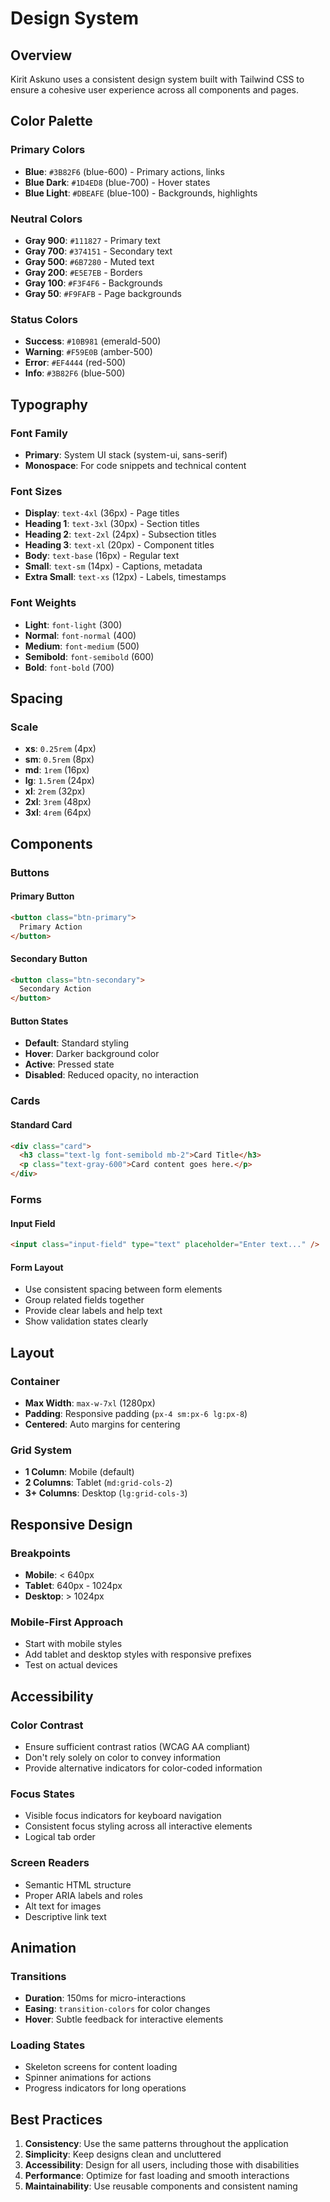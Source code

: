 # Design System

## Overview

Kirit Askuno uses a consistent design system built with Tailwind CSS to ensure a cohesive user experience across all components and pages.

## Color Palette

### Primary Colors
- **Blue**: `#3B82F6` (blue-600) - Primary actions, links
- **Blue Dark**: `#1D4ED8` (blue-700) - Hover states
- **Blue Light**: `#DBEAFE` (blue-100) - Backgrounds, highlights

### Neutral Colors
- **Gray 900**: `#111827` - Primary text
- **Gray 700**: `#374151` - Secondary text
- **Gray 500**: `#6B7280` - Muted text
- **Gray 200**: `#E5E7EB` - Borders
- **Gray 100**: `#F3F4F6` - Backgrounds
- **Gray 50**: `#F9FAFB` - Page backgrounds

### Status Colors
- **Success**: `#10B981` (emerald-500)
- **Warning**: `#F59E0B` (amber-500)
- **Error**: `#EF4444` (red-500)
- **Info**: `#3B82F6` (blue-500)

## Typography

### Font Family
- **Primary**: System UI stack (system-ui, sans-serif)
- **Monospace**: For code snippets and technical content

### Font Sizes
- **Display**: `text-4xl` (36px) - Page titles
- **Heading 1**: `text-3xl` (30px) - Section titles
- **Heading 2**: `text-2xl` (24px) - Subsection titles
- **Heading 3**: `text-xl` (20px) - Component titles
- **Body**: `text-base` (16px) - Regular text
- **Small**: `text-sm` (14px) - Captions, metadata
- **Extra Small**: `text-xs` (12px) - Labels, timestamps

### Font Weights
- **Light**: `font-light` (300)
- **Normal**: `font-normal` (400)
- **Medium**: `font-medium` (500)
- **Semibold**: `font-semibold` (600)
- **Bold**: `font-bold` (700)

## Spacing

### Scale
- **xs**: `0.25rem` (4px)
- **sm**: `0.5rem` (8px)
- **md**: `1rem` (16px)
- **lg**: `1.5rem` (24px)
- **xl**: `2rem` (32px)
- **2xl**: `3rem` (48px)
- **3xl**: `4rem` (64px)

## Components

### Buttons

#### Primary Button
```html
<button class="btn-primary">
  Primary Action
</button>
```

#### Secondary Button
```html
<button class="btn-secondary">
  Secondary Action
</button>
```

#### Button States
- **Default**: Standard styling
- **Hover**: Darker background color
- **Active**: Pressed state
- **Disabled**: Reduced opacity, no interaction

### Cards

#### Standard Card
```html
<div class="card">
  <h3 class="text-lg font-semibold mb-2">Card Title</h3>
  <p class="text-gray-600">Card content goes here.</p>
</div>
```

### Forms

#### Input Field
```html
<input class="input-field" type="text" placeholder="Enter text..." />
```

#### Form Layout
- Use consistent spacing between form elements
- Group related fields together
- Provide clear labels and help text
- Show validation states clearly

## Layout

### Container
- **Max Width**: `max-w-7xl` (1280px)
- **Padding**: Responsive padding (`px-4 sm:px-6 lg:px-8`)
- **Centered**: Auto margins for centering

### Grid System
- **1 Column**: Mobile (default)
- **2 Columns**: Tablet (`md:grid-cols-2`)
- **3+ Columns**: Desktop (`lg:grid-cols-3`)

## Responsive Design

### Breakpoints
- **Mobile**: < 640px
- **Tablet**: 640px - 1024px
- **Desktop**: > 1024px

### Mobile-First Approach
- Start with mobile styles
- Add tablet and desktop styles with responsive prefixes
- Test on actual devices

## Accessibility

### Color Contrast
- Ensure sufficient contrast ratios (WCAG AA compliant)
- Don't rely solely on color to convey information
- Provide alternative indicators for color-coded information

### Focus States
- Visible focus indicators for keyboard navigation
- Consistent focus styling across all interactive elements
- Logical tab order

### Screen Readers
- Semantic HTML structure
- Proper ARIA labels and roles
- Alt text for images
- Descriptive link text

## Animation

### Transitions
- **Duration**: 150ms for micro-interactions
- **Easing**: `transition-colors` for color changes
- **Hover**: Subtle feedback for interactive elements

### Loading States
- Skeleton screens for content loading
- Spinner animations for actions
- Progress indicators for long operations

## Best Practices

1. **Consistency**: Use the same patterns throughout the application
2. **Simplicity**: Keep designs clean and uncluttered
3. **Accessibility**: Design for all users, including those with disabilities
4. **Performance**: Optimize for fast loading and smooth interactions
5. **Maintainability**: Use reusable components and consistent naming 